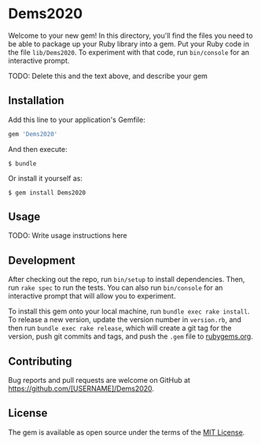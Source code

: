 # Dems2020

Welcome to your new gem! In this directory, you'll find the files you need to be able to package up your Ruby library into a gem. Put your Ruby code in the file `lib/Dems2020`. To experiment with that code, run `bin/console` for an interactive prompt.

TODO: Delete this and the text above, and describe your gem

## Installation

Add this line to your application's Gemfile:

```ruby
gem 'Dems2020'
```

And then execute:

    $ bundle

Or install it yourself as:

    $ gem install Dems2020

## Usage

TODO: Write usage instructions here

## Development

After checking out the repo, run `bin/setup` to install dependencies. Then, run `rake spec` to run the tests. You can also run `bin/console` for an interactive prompt that will allow you to experiment.

To install this gem onto your local machine, run `bundle exec rake install`. To release a new version, update the version number in `version.rb`, and then run `bundle exec rake release`, which will create a git tag for the version, push git commits and tags, and push the `.gem` file to [rubygems.org](https://rubygems.org).

## Contributing

Bug reports and pull requests are welcome on GitHub at https://github.com/[USERNAME]/Dems2020.

## License

The gem is available as open source under the terms of the [MIT License](https://opensource.org/licenses/MIT).
